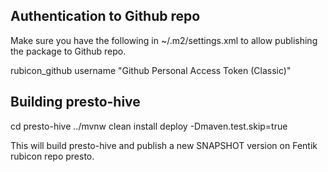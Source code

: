 ## Authentication to Github repo

Make sure you have the following in ~/.m2/settings.xml to allow publishing the package to Github repo.

<servers>
    <server>
       <id>rubicon_github</id>
       <username>username</username>
       <password>"Github Personal Access Token (Classic)"</password>
    </server>
</servers>

## Building presto-hive

cd presto-hive
../mvnw clean install deploy -Dmaven.test.skip=true

This will build presto-hive and publish a new SNAPSHOT version on Fentik rubicon repo presto.
